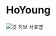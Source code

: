 # HoYoung
![깃 허브 서호영](https://user-images.githubusercontent.com/20807197/160447340-58a29ae4-8aa2-4350-9a41-42d550f55cd0.png)
